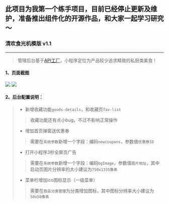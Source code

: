 ## 此项目为我第一个练手项目，目前已经停止更新及维护，准备推出组件化的开源作品，和大家一起学习研究～

### 清欢食光机模版 v1.1
------
> 管理后台基于[API工厂][1]，小程序定位为产品较少追求精致的私厨类美食！

#### **1、页面截图**
<img src="https://cdn.it120.cc/apifactory/2018/03/14/866e9fa7a321e581beb4f3bcd2ae9a33.jpg"/>
<img src="https://cdn.it120.cc/apifactory/2018/03/14/0d6fc48ab9311a91714b3ca316854945.jpg"/>

#### **2、后台配置说明：**
> * 新增收藏功能`goods-details`，和收藏页`fav-list`
>> 收藏功能还有点小bug，不过不影响正常操作
> * 增加首页弹窗送优惠券
>> 需要在`系统参数`新增一个字段：编码`newcoupons`，参数值`优惠券ID`
> * 打开小程序3秒全屏页广告
>> 需要在`系统参数`新增一个字段：编码`bgImage`，参数值`图片地址`，其中启动页图片分辨率的大小建议为`750x1335像素`
> * 菜单栏增加ico图标显示（一级菜单）
>> 需要在`商品分类管理`为分类增加图标，其中图标分辨率大小建议为`50x50像素`


  [1]: https://www.it120.cc
